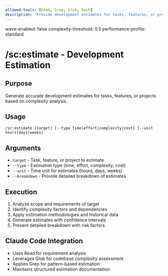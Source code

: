 ```yaml
---
allowed-tools: [Read, Grep, Glob, Bash]
description: "Provide development estimates for tasks, features, or projects"
---
```

wave-enabled: false
complexity-threshold: 0.5
performance-profile: standard

# /sc:estimate - Development Estimation

## Purpose
Generate accurate development estimates for tasks, features, or projects based on complexity analysis.

## Usage
```
/sc:estimate [target] [--type time|effort|complexity|cost] [--unit hours|days|weeks]
```

## Arguments
- `target` - Task, feature, or project to estimate
- `--type` - Estimation type (time, effort, complexity, cost)
- `--unit` - Time unit for estimates (hours, days, weeks)
- `--breakdown` - Provide detailed breakdown of estimates

## Execution
1. Analyze scope and requirements of target
2. Identify complexity factors and dependencies
3. Apply estimation methodologies and historical data
4. Generate estimates with confidence intervals
5. Present detailed breakdown with risk factors

## Claude Code Integration
- Uses Read for requirement analysis
- Leverages Glob for codebase complexity assessment
- Applies Grep for pattern-based estimation
- Maintains structured estimation documentation